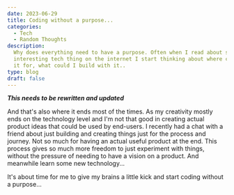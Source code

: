 ```yaml
---
date: 2023-06-29
title: Coding without a purpose...
categories:
  - Tech
  - Random Thoughts
description:
  Why does everything need to have a purpose. Often when I read about some
  interesting tech thing on the internet I start thinking about where could I use
  it for, what could I build with it..
type: blog
draft: false
---
```


**_This needs to be rewritten and updated_**

And that's also where it ends most of the times. As my creativity mostly ends on the technology level and I'm not that good in creating actual product ideas that could be used by end-users. I recently had a chat with a friend about just building and creating things just for the process and journey. Not so much for having an actual useful product at the end. This process gives so much more freedom to just experiment with things, without the pressure of needing to have a vision on a product. And meanwhile learn some new technology...

It's about time for me to give my brains a little kick and start coding without a purpose...

